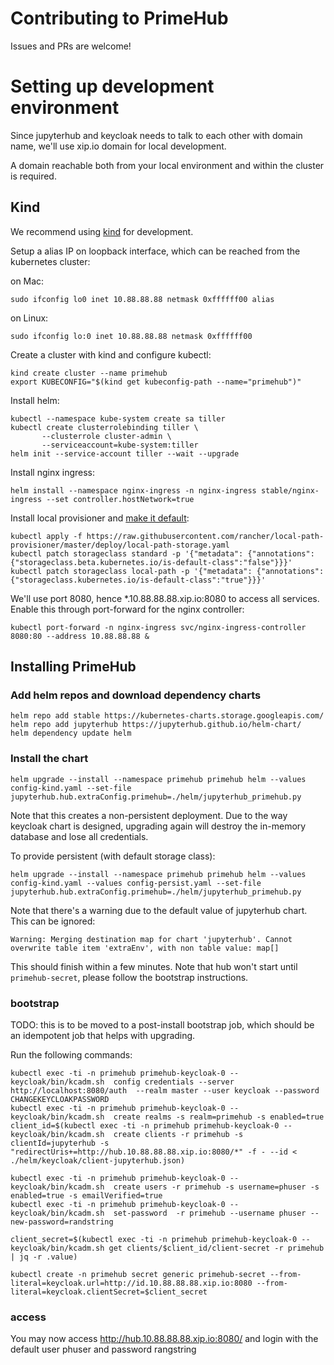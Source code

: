 # Contributing to PrimeHub

Issues and PRs are welcome!

# Setting up development environment

Since jupyterhub and keycloak needs to talk to each other with domain name, we'll use xip.io domain for local development.

A domain reachable both from your local environment and within the cluster is required.

## Kind

We recommend using [kind](https://github.com/kubernetes-sigs/kind/) for development.

Setup a alias IP on loopback interface, which can be reached from the kubernetes cluster:

on Mac:
```
sudo ifconfig lo0 inet 10.88.88.88 netmask 0xffffff00 alias
```

on Linux:
```
sudo ifconfig lo:0 inet 10.88.88.88 netmask 0xffffff00
```

Create a cluster with kind and configure kubectl:

```
kind create cluster --name primehub
export KUBECONFIG="$(kind get kubeconfig-path --name="primehub")"
```

Install helm:

```
kubectl --namespace kube-system create sa tiller
kubectl create clusterrolebinding tiller \
       --clusterrole cluster-admin \
       --serviceaccount=kube-system:tiller
helm init --service-account tiller --wait --upgrade
```

Install nginx ingress:

```
helm install --namespace nginx-ingress -n nginx-ingress stable/nginx-ingress --set controller.hostNetwork=true
```

Install local provisioner and [make it default](https://kubernetes.io/docs/tasks/administer-cluster/change-default-storage-class/):

```
kubectl apply -f https://raw.githubusercontent.com/rancher/local-path-provisioner/master/deploy/local-path-storage.yaml
kubectl patch storageclass standard -p '{"metadata": {"annotations":{"storageclass.beta.kubernetes.io/is-default-class":"false"}}}'
kubectl patch storageclass local-path -p '{"metadata": {"annotations":{"storageclass.kubernetes.io/is-default-class":"true"}}}'
```

We'll use port 8080, hence *.10.88.88.88.xip.io:8080 to access all services. Enable this through port-forward for the nginx controller:

```
kubectl port-forward -n nginx-ingress svc/nginx-ingress-controller 8080:80 --address 10.88.88.88 &
```

## Installing PrimeHub


### Add helm repos and download dependency charts

```
helm repo add stable https://kubernetes-charts.storage.googleapis.com/
helm repo add jupyterhub https://jupyterhub.github.io/helm-chart/
helm dependency update helm
```

### Install the chart

```
helm upgrade --install --namespace primehub primehub helm --values config-kind.yaml --set-file jupyterhub.hub.extraConfig.primehub=./helm/jupyterhub_primehub.py
```

Note that this creates a non-persistent deployment.  Due to the way keycloak chart is designed, upgrading again will destroy the in-memory database and lose all credentials.


To provide persistent (with default storage class):

```
helm upgrade --install --namespace primehub primehub helm --values config-kind.yaml --values config-persist.yaml --set-file jupyterhub.hub.extraConfig.primehub=./helm/jupyterhub_primehub.py
```

Note that there's a warning due to the default value of jupyterhub chart.  This can be ignored:

```
Warning: Merging destination map for chart 'jupyterhub'. Cannot overwrite table item 'extraEnv', with non table value: map[]
```

This should finish within a few minutes. Note that hub won't start until `primehub-secret`, please follow the bootstrap instructions.

### bootstrap

TODO: this is to be moved to a post-install bootstrap job, which should be an idempotent job that helps with upgrading.

Run the following commands:

```
kubectl exec -ti -n primehub primehub-keycloak-0 -- keycloak/bin/kcadm.sh  config credentials --server http://localhost:8080/auth  --realm master --user keycloak --password CHANGEKEYCLOAKPASSWORD
kubectl exec -ti -n primehub primehub-keycloak-0 -- keycloak/bin/kcadm.sh  create realms -s realm=primehub -s enabled=true
client_id=$(kubectl exec -ti -n primehub primehub-keycloak-0 -- keycloak/bin/kcadm.sh  create clients -r primehub -s clientId=jupyterhub -s "redirectUris+=http://hub.10.88.88.88.xip.io:8080/*" -f - --id < ./helm/keycloak/client-jupyterhub.json)

kubectl exec -ti -n primehub primehub-keycloak-0 -- keycloak/bin/kcadm.sh  create users -r primehub -s username=phuser -s enabled=true -s emailVerified=true
kubectl exec -ti -n primehub primehub-keycloak-0 -- keycloak/bin/kcadm.sh  set-password  -r primehub --username phuser --new-password=randstring

client_secret=$(kubectl exec -ti -n primehub primehub-keycloak-0 -- keycloak/bin/kcadm.sh get clients/$client_id/client-secret -r primehub  | jq -r .value)

kubectl create -n primehub secret generic primehub-secret --from-literal=keycloak.url=http://id.10.88.88.88.xip.io:8080 --from-literal=keycloak.clientSecret=$client_secret
```

### access

You may now access http://hub.10.88.88.88.xip.io:8080/ and login with the default user phuser and password rangstring
